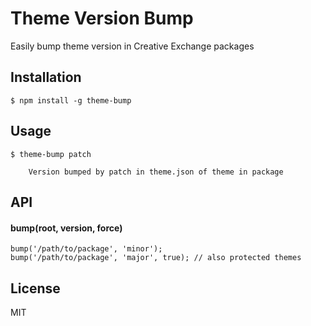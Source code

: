# Theme Version Bump

Easily bump theme version in Creative Exchange packages

## Installation

    $ npm install -g theme-bump

## Usage

    $ theme-bump patch 

        Version bumped by patch in theme.json of theme in package

## API

#### bump(root, version, force)

    bump('/path/to/package', 'minor');
    bump('/path/to/package', 'major', true); // also protected themes

## License

MIT
